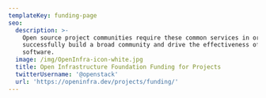 ```yaml
---
templateKey: funding-page
seo:
  description: >-
    Open source project communities require these common services in order to
    successfully build a broad community and drive the effectiveness of their
    software.
  image: /img/OpenInfra-icon-white.jpg
  title: Open Infrastructure Foundation Funding for Projects
  twitterUsername: '@openstack'
  url: 'https://openinfra.dev/projects/funding/'
---
```


